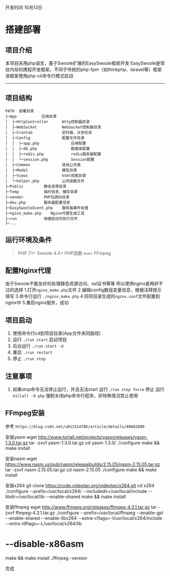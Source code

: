 
开发时间 10月13日
# 搭建部署

## 项目介绍
本项目采用php语言，基于Swoole扩展的EasySwoole框架开发
EasySwoole是常驻内存的携程开发框架，不同于传统的php-fpm（如thinkphp、laravel等）框架
该框架使用php-cli命令行模式启动

---

## 项目结构
```
PATH  部署目录
├─App           应用目录
│  ├─HttpController      Http控制器目录
│  ├─WebSocket           WebSocket控制器目录
│  ├─Crontab             定时器、计划任务
│  ├─Config              配置文件目录
│  │  ├─app.php              应用配置
│  │  ├─db.php               数据库配置
│  │  ├─redis.php            redis服务器配置
│  │  └─session.php          Session配置
│  ├─Common              其他公共类
│  ├─Model               模型目录
│  ├─Views               html视图目录
│  └─helper.php          公共函数文件
├─Public         静态资源目录
├─Temp           临时信息、缓存目录
├─vendor         PHP包源码目录
├─dev.php        服务器配置信息
├─EasySwooleEvent.php    服务器事件处理
├─nginx_make.php    Nginx代理生成工具
├─run            快捷启动可执行文件
├─...

```

## 运行环境及条件
> PHP 7.1+
> Swoole 4.4+
> PHP函数 `exec`
> FFmpeg


## 配置Nginx代理
由于Swoole不能友好的处理静态资源访问、ssl证书等等
所以使用nginx是再好不过的选择
1.打开`nginx_make.php`文件
2.编辑config数组变量信息，根据注释提示填写
3.命令行运行 `./nginx_make.php`
4.将同目录生成的`nginx.conf`文件配置到nginx中
5.重启nginx服务，成功

## 项目启动

1. 使用命令行cd到项目目录(App文件夹同路径)
2. 运行 `./run start` 启动项目
3. 后台运行 `./run start -d`
4. 重启 `./run restart`
5. 停止 `./run stop`

## 注意事项
1. 如果stop命令无法停止运行，并且无法start
    运行`./run stop force` 停止
    运行`killall -9 php` 强制关闭php命令行程序，非特殊情况禁止使用

## FFmpeg安装
参考 `https://blog.csdn.net/u013314786/article/details/89682800`


安装yasm
wget http://www.tortall.net/projects/yasm/releases/yasm-1.3.0.tar.gz
tar -zxvf yasm-1.3.0.tar.gz
cd yasm-1.3.0/
./configure
make && make install

安装nasm
wget https://www.nasm.us/pub/nasm/releasebuilds/2.15.05/nasm-2.15.05.tar.gz
tar -zxvf nasm-2.15.05.tar.gz
cd nasm-2.15.05
./configure
make && make install

安装x264
git clone https://code.videolan.org/videolan/x264.git
cd x264
./configure --prefix=/usr/local/x264/ --includedir=/usr/local/include --libdir=/usr/local/lib --enable-shared
make && make install


安装ffmpeg
wget http://www.ffmpeg.org/releases/ffmpeg-4.3.1.tar.gz
tar -zxvf ffmpeg-4.3.1.tar.gz
./configure --prefix=/usr/local/ffmpeg --enable-gpl --enable-shared --enable-libx264
 --extra-cflags=-I/usr/local/x264/include --extra-ldflags=-L/usr/local/x264/lib
# --disable-x86asm
make && make install
./ffmpeg -version

完成
